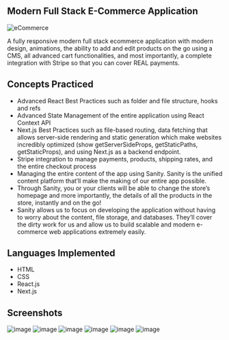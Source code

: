 
## Modern Full Stack E-Commerce Application
![eCommerce](https://user-images.githubusercontent.com/70088342/160780701-7bb38a57-76bd-49a2-a4ec-49f89c50a7c7.png)

A fully responsive modern full stack ecommerce application with modern design, animations, the ability to add and edit products on the go using a CMS, all advanced cart functionalities, and most importantly, a complete integration with Stripe so that you can cover REAL payments. 

## Concepts Practiced
- Advanced React Best Practices such as folder and file structure, hooks and refs
- Advanced State Management of the entire application using React Context API
- Next.js Best Practices such as file-based routing, data fetching that allows server-side rendering and static generation which make websites incredibly optimized (show getServerSideProps, getStaticPaths, getStaticProps), and using Next.js as a backend endpoint.
- Stripe integration to manage payments, products, shipping rates, and the entire checkout process
- Managing the entire content of the app using Sanity. Sanity is the unified content platform that’ll make the making of our entire app possible. <show sanity desk>
- Through Sanity, you or your clients will be able to change the store’s homepage and more importantly, the details of all the products in the store, instantly and on the go!
- Sanity allows us to focus on developing the application without having to worry about the content, file storage, and databases. They’ll cover the dirty work for us and allow us to build scalable and modern e-commerce web applications extremely easily.
    
    
## Languages Implemented
- HTML
- CSS
- React.js
- Next.js

    
## Screenshots
![image](https://user-images.githubusercontent.com/70088342/160780701-7bb38a57-76bd-49a2-a4ec-49f89c50a7c7.png)
![image](https://user-images.githubusercontent.com/70088342/160780206-9cfe7c0a-3d8e-4a20-a055-b12efebe6c30.png)
![image](https://user-images.githubusercontent.com/70088342/160780265-692d37ac-7209-4d53-957a-e94b37d123c0.png)
![image](https://user-images.githubusercontent.com/70088342/160780381-7c947640-422e-4729-abae-21911e9bc716.png)
![image](https://user-images.githubusercontent.com/70088342/160780549-111ed048-cd4b-4740-b2fd-2c6fc3520c52.png)
![image](https://user-images.githubusercontent.com/70088342/160780884-22d6025e-9b7d-4493-8136-b3dfbf00a32f.png)
